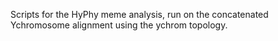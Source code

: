 Scripts for the HyPhy meme analysis, run on the concatenated Ychromosome alignment using the ychrom topology.
